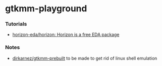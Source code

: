 gtkmm-playground
================
### Tutorials
- [horizon-eda/horizon: Horizon is a free EDA package](https://github.com/horizon-eda/horizon)

### Notes
- [dirkarnez/gtkmm-prebuilt](https://github.com/dirkarnez/gtkmm-prebuilt) to be made to get rid of linux shell emulation
